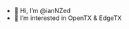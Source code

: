- 👋 Hi, I’m @ianNZed
- 👀 I’m interested in OpenTX & EdgeTX

<!---
ianNZed/ianNZed is a ✨ special ✨ repository because its `README.md` (this file) appears on your GitHub profile.
You can click the Preview link to take a look at your changes.
--->
